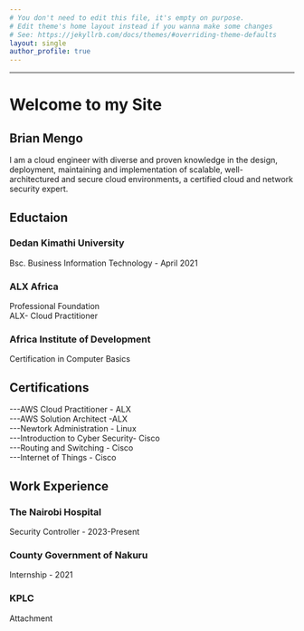 ```yaml
---
# You don't need to edit this file, it's empty on purpose.
# Edit theme's home layout instead if you wanna make some changes
# See: https://jekyllrb.com/docs/themes/#overriding-theme-defaults
layout: single
author_profile: true
---
```

---
<h1>Welcome to my Site</h1>

 <h2>Brian Mengo</h2>

  I am a cloud engineer with diverse and proven knowledge in the design, deployment, maintaining and implementation of scalable, well-         architectured and secure cloud environments, a certified cloud and network security expert.


<h2>Eductaion</h2>

 <h3>Dedan Kimathi University</h3>
  Bsc. Business Information Technology - April 2021
 <h3>ALX Africa</h3> 
   Professional Foundation<br>
   ALX- Cloud Practitioner
 <h3>Africa Institute of Development</h3>
  Certification in Computer Basics

<h2>Certifications</h2>

  ---AWS Cloud Practitioner - ALX<br>
  ---AWS Solution Architect -ALX<br>
  ---Newtork Administration - Linux<br>
  ---Introduction to Cyber Security- Cisco<br>
  ---Routing and Switching - Cisco<br>
  ---Internet of Things - Cisco
  
<h2>Work Experience</h2>

<h3>The Nairobi Hospital</h3> 
    Security Controller - 2023-Present
<h3>County Government of Nakuru</h3> 
    Internship - 2021
<h3>KPLC</h3>
    Attachment 



